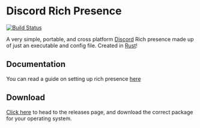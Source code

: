 # Discord Rich Presence

[![Build Status](https://travis-ci.org/Kelwing/DiscordRichPresence.svg?branch=master)](https://travis-ci.org/Kelwing/DiscordRichPresence)

A very simple, portable, and cross platform [Discord](https://discordapp.com) Rich presence made up of just an executable and config file.
Created in [Rust](https://www.rust-lang.org)!

## Documentation

You can read a guide on setting up rich presence [here](docs/setup.md)

## Download

[Click here](https://github.com/Kelwing/DiscordRichPresence/releases) to head to the releases page, and download the correct package for your operating system.